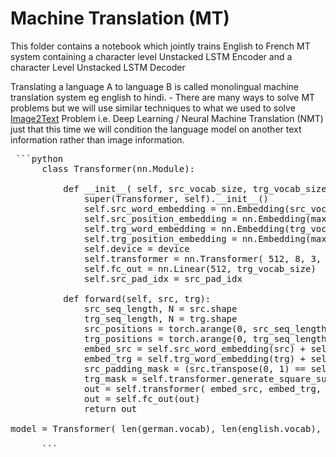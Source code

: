 # Machine Translation (MT)

This folder contains a notebook which jointly trains English to French MT system containing a character level Unstacked LSTM Encoder and a character Level Unstacked LSTM Decoder


Translating a language A to language B is called monolingual machine translation system eg english to hindi.
      - There are many ways to solve MT problems but we will use similar techniques to what we used to solve [Image2Text](https://pub.towardsai.net/natural-language-generation-x2text-tasks-78641031b033#1341) Problem i.e. Deep Learning / Neural Machine Translation (NMT) just that this time we will condition the language model on another text information rather than image information.










<pre> ```python
      class Transformer(nn.Module):
      
          def __init__( self, src_vocab_size, trg_vocab_size, src_pad_idx, max_len, device):
              super(Transformer, self).__init__()
              self.src_word_embedding = nn.Embedding(src_vocab_size, 512)
              self.src_position_embedding = nn.Embedding(max_len, 512)
              self.trg_word_embedding = nn.Embedding(trg_vocab_size, 512)
              self.trg_position_embedding = nn.Embedding(max_len, 512)
              self.device = device
              self.transformer = nn.Transformer( 512, 8, 3, 3, 4, 0.1)
              self.fc_out = nn.Linear(512, trg_vocab_size)
              self.src_pad_idx = src_pad_idx
      
          def forward(self, src, trg):
              src_seq_length, N = src.shape
              trg_seq_length, N = trg.shape
              src_positions = torch.arange(0, src_seq_length).unsqueeze(1).expand(src_seq_length, N).to(self.device)
              trg_positions = torch.arange(0, trg_seq_length).unsqueeze(1).expand(trg_seq_length, N).to(self.device)
              embed_src = self.src_word_embedding(src) + self.src_position_embedding(src_positions)
              embed_trg = self.trg_word_embedding(trg) + self.trg_position_embedding(trg_positions)
              src_padding_mask = (src.transpose(0, 1) == self.src_pad_idx).to(self.device)
              trg_mask = self.transformer.generate_square_subsequent_mask(trg_seq_length).to(self.device)
              out = self.transformer( embed_src, embed_trg, src_key_padding_mask=src_padding_mask, tgt_mask=trg_mask)
              out = self.fc_out(out)
              return out
      
model = Transformer( len(german.vocab), len(english.vocab), english.vocab.stoi["<pad>"], 100, device,).to(device)
      
      ``` </pre>
